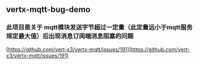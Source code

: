 vertx-mqtt-bug-demo
---------------------------

###  此项目是关于 mqtt模块发送字节超过一定量（此定量远小于mqtt服务规定最大值）后出现消息订阅端消息阻塞的问题

[https://github.com/vert-x3/vertx-mqtt/issues/191](https://github.com/vert-x3/vertx-mqtt/issues/191)

